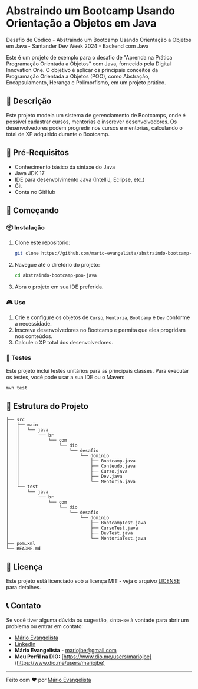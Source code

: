 # Abstraindo um Bootcamp Usando Orientação a Objetos em Java

Desafio de Códico - Abstraindo um Bootcamp Usando Orientação a Objetos em Java - Santander Dev Week 2024 - Backend com Java

Este é um projeto de exemplo para o desafio de "Aprenda na Prática Programação Orientada a Objetos" com Java, fornecido pela Digital Innovation One. O objetivo é aplicar os principais conceitos da Programação Orientada a Objetos (POO), como Abstração, Encapsulamento, Herança e Polimorfismo, em um projeto prático.

## 📜 Descrição

Este projeto modela um sistema de gerenciamento de Bootcamps, onde é possível cadastrar cursos, mentorias e inscrever desenvolvedores. Os desenvolvedores podem progredir nos cursos e mentorias, calculando o total de XP adquirido durante o Bootcamp.

## 🛑 Pré-Requisitos

- Conhecimento básico da sintaxe do Java
- Java JDK 17
- IDE para desenvolvimento Java (IntelliJ, Eclipse, etc.)
- Git
- Conta no GitHub

## 🚀 Começando

### 📦 Instalação

1. Clone este repositório:
   ```bash
   git clone https://github.com/mario-evangelista/abstraindo-bootcamp-poo-java.git
   ```
2. Navegue até o diretório do projeto:
   ```bash
   cd abstraindo-bootcamp-poo-java
   ```
3. Abra o projeto em sua IDE preferida.

### 🎮 Uso

1. Crie e configure os objetos de `Curso`, `Mentoria`, `Bootcamp` e `Dev` conforme a necessidade.
2. Inscreva desenvolvedores no Bootcamp e permita que eles progridam nos conteúdos.
3. Calcule o XP total dos desenvolvedores.

### 🧪 Testes

Este projeto inclui testes unitários para as principais classes. Para executar os testes, você pode usar a sua IDE ou o Maven:

```bash
mvn test
```

## 📂 Estrutura do Projeto

```
├── src
│   ├── main
│   │   └── java
│   │       └── br
│   │           └── com
│   │               └── dio
│   │                   └── desafio
│   │                       └── dominio
│   │                           ├── Bootcamp.java
│   │                           ├── Conteudo.java
│   │                           ├── Curso.java
│   │                           ├── Dev.java
│   │                           └── Mentoria.java
│   └── test
│       └── java
│           └── br
│               └── com
│                   └── dio
│                       └── desafio
│                           └── dominio
│                               ├── BootcampTest.java
│                               ├── CursoTest.java
│                               ├── DevTest.java
│                               └── MentoriaTest.java
├── pom.xml
└── README.md
```

## 📜 Licença

Este projeto está licenciado sob a licença MIT - veja o arquivo [LICENSE](LICENSE) para detalhes.

## 📞 Contato

Se você tiver alguma dúvida ou sugestão, sinta-se à vontade para abrir um problema ou entrar em contato:

- [Mário Evangelista](https://github.com/mario-evangelista)
- [LinkedIn](https://www.linkedin.com/in/marioevangelista)
- **Mário Evangelista** - [mariojbe@gmail.com](mailto:mario@gmail.com)
- **Meu Perfil na DIO:** [https://www.dio.me/users/mariojbe](https://www.dio.me/users/mariojbe)


---

Feito com ❤️ por [Mário Evangelista](https://github.com/mario-evangelista)
